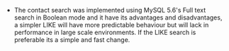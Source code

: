 
- The contact search was implemented using MySQL 5.6's Full text search in
  Boolean mode and it have its advantages and disadvantages, a simpler LIKE will
  have more predictable behaviour but will lack in performance in large scale
  environments. If the LIKE search is preferable its a simple and fast change.

